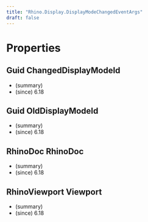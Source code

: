 ```yaml
---
title: "Rhino.Display.DisplayModeChangedEventArgs"
draft: false
---
```


# Properties
## Guid ChangedDisplayModeId
- (summary) 
- (since) 6.18
## Guid OldDisplayModeId
- (summary) 
- (since) 6.18
## RhinoDoc RhinoDoc
- (summary) 
- (since) 6.18
## RhinoViewport Viewport
- (summary) 
- (since) 6.18
